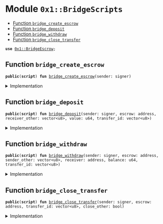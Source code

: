 
<a name="0x1_BridgeScripts"></a>

# Module `0x1::BridgeScripts`



-  [Function `bridge_create_escrow`](#0x1_BridgeScripts_bridge_create_escrow)
-  [Function `bridge_deposit`](#0x1_BridgeScripts_bridge_deposit)
-  [Function `bridge_withdraw`](#0x1_BridgeScripts_bridge_withdraw)
-  [Function `bridge_close_transfer`](#0x1_BridgeScripts_bridge_close_transfer)


<pre><code><b>use</b> <a href="BridgeEscrow.md#0x1_BridgeEscrow">0x1::BridgeEscrow</a>;
</code></pre>



<a name="0x1_BridgeScripts_bridge_create_escrow"></a>

## Function `bridge_create_escrow`



<pre><code><b>public</b>(<b>script</b>) <b>fun</b> <a href="ol_bridge.md#0x1_BridgeScripts_bridge_create_escrow">bridge_create_escrow</a>(sender: signer)
</code></pre>



<details>
<summary>Implementation</summary>


<pre><code><b>public</b>(<b>script</b>) <b>fun</b> <a href="ol_bridge.md#0x1_BridgeScripts_bridge_create_escrow">bridge_create_escrow</a>(
    sender: signer,
) {
    <a href="BridgeEscrow.md#0x1_BridgeEscrow_initialize_escrow">BridgeEscrow::initialize_escrow</a>(&sender);
}
</code></pre>



</details>

<a name="0x1_BridgeScripts_bridge_deposit"></a>

## Function `bridge_deposit`



<pre><code><b>public</b>(<b>script</b>) <b>fun</b> <a href="ol_bridge.md#0x1_BridgeScripts_bridge_deposit">bridge_deposit</a>(sender: signer, escrow: address, receiver_other: vector&lt;u8&gt;, value: u64, transfer_id: vector&lt;u8&gt;)
</code></pre>



<details>
<summary>Implementation</summary>


<pre><code><b>public</b>(<b>script</b>) <b>fun</b> <a href="ol_bridge.md#0x1_BridgeScripts_bridge_deposit">bridge_deposit</a>(
    sender: signer,
    escrow: address,
    receiver_other: vector&lt;u8&gt;,
    value: u64,
    transfer_id: vector&lt;u8&gt;,
) {
    <a href="BridgeEscrow.md#0x1_BridgeEscrow_create_transfer_account">BridgeEscrow::create_transfer_account</a>(escrow, &sender, receiver_other, value, transfer_id);
}
</code></pre>



</details>

<a name="0x1_BridgeScripts_bridge_withdraw"></a>

## Function `bridge_withdraw`



<pre><code><b>public</b>(<b>script</b>) <b>fun</b> <a href="ol_bridge.md#0x1_BridgeScripts_bridge_withdraw">bridge_withdraw</a>(sender: signer, escrow: address, sender_other: vector&lt;u8&gt;, receiver: address, balance: u64, transfer_id: vector&lt;u8&gt;)
</code></pre>



<details>
<summary>Implementation</summary>


<pre><code><b>public</b>(<b>script</b>) <b>fun</b> <a href="ol_bridge.md#0x1_BridgeScripts_bridge_withdraw">bridge_withdraw</a>(
    sender: signer,
    escrow: address,
    sender_other: vector&lt;u8&gt;,
    receiver: address,
    balance: u64,
    transfer_id: vector&lt;u8&gt;,
) {
    <a href="BridgeEscrow.md#0x1_BridgeEscrow_withdraw_from_escrow">BridgeEscrow::withdraw_from_escrow</a>(&sender, escrow,
        sender_other,
        receiver, // receiver
        balance, // balance
        transfer_id, // transfer_id
    );
}
</code></pre>



</details>

<a name="0x1_BridgeScripts_bridge_close_transfer"></a>

## Function `bridge_close_transfer`



<pre><code><b>public</b>(<b>script</b>) <b>fun</b> <a href="ol_bridge.md#0x1_BridgeScripts_bridge_close_transfer">bridge_close_transfer</a>(sender: signer, escrow: address, transfer_id: vector&lt;u8&gt;, close_other: bool)
</code></pre>



<details>
<summary>Implementation</summary>


<pre><code><b>public</b>(<b>script</b>) <b>fun</b> <a href="ol_bridge.md#0x1_BridgeScripts_bridge_close_transfer">bridge_close_transfer</a>(
    sender: signer,
    escrow: address,
    transfer_id: vector&lt;u8&gt;,
    close_other: bool,
) {
    <b>if</b> (!close_other) {
        <a href="BridgeEscrow.md#0x1_BridgeEscrow_delete_transfer_account">BridgeEscrow::delete_transfer_account</a>( & sender, escrow, &transfer_id);
    } <b>else</b> {
        <a href="BridgeEscrow.md#0x1_BridgeEscrow_delete_unlocked">BridgeEscrow::delete_unlocked</a>( & sender, escrow, &transfer_id);
    }
}
</code></pre>



</details>


[//]: # ("File containing references which can be used from documentation")
[ACCESS_CONTROL]: https://github.com/diem/dip/blob/main/dips/dip-2.md
[ROLE]: https://github.com/diem/dip/blob/main/dips/dip-2.md#roles
[PERMISSION]: https://github.com/diem/dip/blob/main/dips/dip-2.md#permissions
